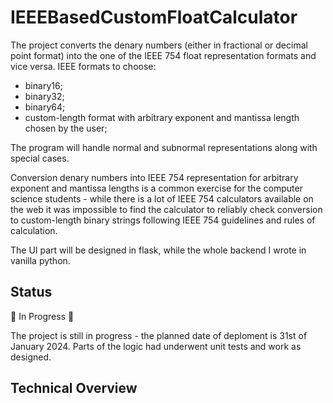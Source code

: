 # IEEEBasedCustomFloatCalculator

The project converts the denary numbers (either in fractional or decimal point format)
into the one of the IEEE 754 float representation formats and vice versa. IEEE formats to choose:
- binary16;
- binary32;
- binary64;
- custom-length format with arbitrary exponent and mantissa length chosen by the user;

The program will handle normal and subnormal representations along with special cases.

Conversion denary numbers into IEEE 754 representation for arbitrary exponent and mantissa lengths is a common exercise for the computer science students - while
there is a lot of IEEE 754 calculators available on the web it was impossible to find the calculator to reliably check
conversion to custom-length binary strings following IEEE 754 guidelines and rules of calculation.

The UI part will be designed in flask, while the whole backend I wrote in vanilla python.

## Status

🚧 In Progress 🚧

The project is still in progress - the planned date of deploment is 31st of January 2024. Parts of the logic had underwent
unit tests and work as designed.

## Technical Overview


